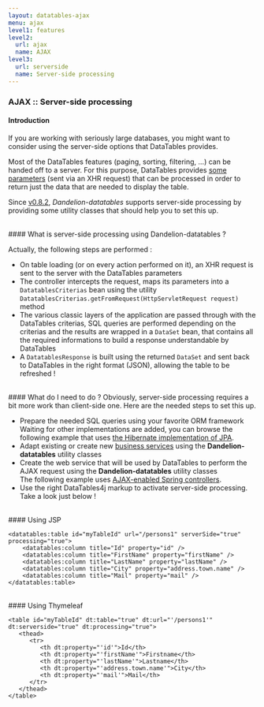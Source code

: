 ```yaml
---
layout: datatables-ajax
menu: ajax
level1: features
level2:
  url: ajax
  name: AJAX
level3:
  url: serverside
  name: Server-side processing
---
```


### AJAX :: Server-side processing

#### Introduction

If you are working with seriously large databases, you might want to consider using the server-side options that DataTables provides. 

Most of the DataTables features (paging, sorting, filtering, ...) can be handed off to a server. For this purpose, DataTables provides <a href="http://datatables.net/usage/server-side">some parameters</a> (sent via an XHR request) that can be processed in order to return just the data that are needed to display the table.

Since [v0.8.2](https://github.com/datatables4j/issues/issues?milestone=3&page=1&state=closed), *Dandelion-datatables* supports server-side processing by providing some utility classes that should help you to set this up.

<br />
#### What is server-side processing using Dandelion-datatables ?

Actually, the following steps are performed :

 - On table loading (or on every action performed on it), an XHR request is sent to the server with the DataTables parameters
 - The controller intercepts the request, maps its parameters into a <code>DatatablesCriterias</code>  bean using the utility `DatatablesCriterias.getFromRequest(HttpServletRequest request)` method
 - The various classic layers of the application are passed through with the DataTables criterias, SQL queries are performed depending on the criterias and the results are wrapped in a `DataSet` bean, that contains all the required informations to build a response understandable by DataTables
 - A `DatatablesResponse` is built using the returned `DataSet` and sent back to DataTables in the right format (JSON), allowing the table to be refreshed !

<br />         
#### What do I need to do ?
Obviously, server-side processing requires a bit more work than client-side one. Here are the needed steps to set this up.

 * Prepare the needed SQL queries using your favorite ORM framework<br />Waiting for other implementations are added, you can browse the following example that uses [the Hibernate implementation of JPA](https://github.com/Dandelion/dandelion-samples/blob/master/datatables-jsp/src/main/java/com/github/dandelion/datatables/dao/PersonDao.java).
 * Adapt existing or create new [business services](https://github.com/Dandelion/dandelion-samples/blob/master/datatables-jsp/src/main/java/com/github/dandelion/datatables/service/impl/PersonServiceJpaImpl.java) using the **Dandelion-datatables** utility classes
 * Create the web service that will be used by DataTables to perform the AJAX request using the <strong>Dandelion-datatables</strong> utility classes<br /> The following example uses [AJAX-enabled Spring controllers](https://github.com/Dandelion/dandelion-samples/blob/master/datatables-jsp/src/main/java/com/github/dandelion/datatables/ajax/SpringMvcAjaxController.java).
 * Use the right DataTables4j markup to activate server-side processing. Take a look just below !

<br />
#### Using JSP

    <datatables:table id="myTableId" url="/persons1" serverSide="true" processing="true">
        <datatables:column title="Id" property="id" />
        <datatables:column title="FirstName" property="firstName" />
        <datatables:column title="LastName" property="lastName" />
        <datatables:column title="City" property="address.town.name" />
        <datatables:column title="Mail" property="mail" />
    </datatables:table>

<br />
#### Using Thymeleaf

	<table id="myTableId" dt:table="true" dt:url="'/persons1'" dt:serverside="true" dt:processing="true">
	   <thead>
	      <tr>
	         <th dt:property="'id'">Id</th>
	         <th dt:property="'firstName'">Firstname</th>
	         <th dt:property="'lastName'">Lastname</th>
	         <th dt:property="'address.town.name'">City</th>
	         <th dt:property="'mail'">Mail</th>
	      </tr>
	   </thead>
	</table>